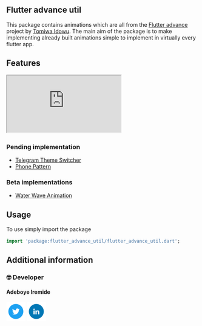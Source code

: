## Flutter advance util

This package contains animations which are all from the [Flutter advance](https://github.com/cscoderr/flutter_advance) project by [Tomiwa Idowu](https://github.com/cscoderr).
The main aim of the package is to make implementing already built animations simple to implement in virtually every flutter app. 

## Features

<iframe src="https://github.com/cscoderr/flutter_advance/blob/main/README.md" title="Flutter advance"></iframe>

### Pending implementation
- [Telegram Theme Switcher](https://github.com/cscoderr/flutter_advance?tab=readme-ov-file#telegram-theme-switcher--link-to-code)
- [Phone Pattern](https://github.com/cscoderr/flutter_advance?tab=readme-ov-file#phone-pattern--link-to-code)

### Beta implementations
- [Water Wave Animation](https://github.com/cscoderr/flutter_advance?tab=readme-ov-file#water-wave-animation--link-to-code)

## Usage

To use simply import the package
```dart
import 'package:flutter_advance_util/flutter_advance_util.dart';
```

## Additional information
### 🤓 Developer
#### Adeboye Iremide

<p>
<a href="https://twitter.com/iremide___"><img src="https://github.com/aritraroy/social-icons/blob/master/twitter-icon.png?raw=true" width="50" alt="Twitter"></a>
<a href="https://www.linkedin.com/in/iremide-adeboye-02b2b5206/"><img src="https://github.com/aritraroy/social-icons/blob/master/linkedin-icon.png?raw=true" width="50" alt="linkedin"></a>
</p>
